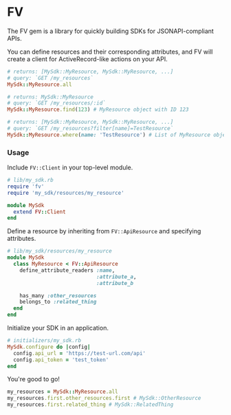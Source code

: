 # FV

The FV gem is a library for quickly building SDKs for JSONAPI-compliant APIs.

You can define resources and their corresponding attributes, and FV will
create a client for ActiveRecord-like actions on your API.

```ruby
# returns: [MySdk::MyResource, MySdk::MyResource, ...]
# query: `GET /my_resources`
MySdk::MyResource.all

# returns: MySdk::MyResource
# query: `GET /my_resources/:id`
MySdk::MyResource.find(123) # MyResource object with ID 123

# returns: [MySdk::MyResource, MySdk::MyResource, ...]
# query: `GET /my_resources?filter[name]=TestResource`
MySdk::MyResource.where(name: 'TestResource') # List of MyResource objects
```

### Usage

Include `FV::Client` in your top-level module.
```ruby
# lib/my_sdk.rb
require 'fv'
require 'my_sdk/resources/my_resource'

module MySdk
  extend FV::Client
end
```

Define a resource by inheriting from `FV::ApiResource` and specifying
attributes.
```ruby
# lib/my_sdk/resources/my_resource
module MySdk
  class MyResource < FV::ApiResource
    define_attribute_readers :name,
                             :attribute_a,
                             :attribute_b

    has_many :other_resources
    belongs_to :related_thing
  end
end
```

Initialize your SDK in an application.
```ruby
# initializers/my_sdk.rb
MySdk.configure do |config|
  config.api_url = 'https://test-url.com/api'
  config.api_token = 'test_token'
end
```

You're good to go!
```ruby
my_resources = MySdk::MyResource.all
my_resources.first.other_resources.first # MySdk::OtherResource
my_resources.first.related_thing # MySdk::RelatedThing
```

